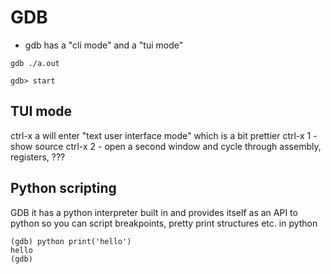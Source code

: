 # GDB

* gdb has a "cli mode" and a "tui mode"

```
gdb ./a.out

gdb> start
```

## TUI mode

ctrl-x a will enter "text user interface mode" which is a bit prettier
ctrl-x 1 - show source
ctrl-x 2 - open a second window and cycle through assembly, registers, ???

## Python scripting

GDB it has a python interpreter built in and provides itself as an API to
python so you can script breakpoints, pretty print structures etc. in python

```
(gdb) python print('hello')
hello
(gdb)
```
